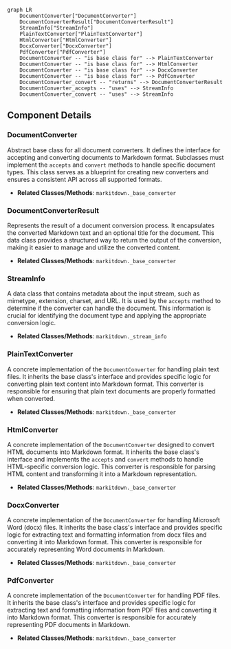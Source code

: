 ```mermaid
graph LR
    DocumentConverter["DocumentConverter"]
    DocumentConverterResult["DocumentConverterResult"]
    StreamInfo["StreamInfo"]
    PlainTextConverter["PlainTextConverter"]
    HtmlConverter["HtmlConverter"]
    DocxConverter["DocxConverter"]
    PdfConverter["PdfConverter"]
    DocumentConverter -- "is base class for" --> PlainTextConverter
    DocumentConverter -- "is base class for" --> HtmlConverter
    DocumentConverter -- "is base class for" --> DocxConverter
    DocumentConverter -- "is base class for" --> PdfConverter
    DocumentConverter_convert -- "returns" --> DocumentConverterResult
    DocumentConverter_accepts -- "uses" --> StreamInfo
    DocumentConverter_convert -- "uses" --> StreamInfo
```

## Component Details

### DocumentConverter
Abstract base class for all document converters. It defines the interface for accepting and converting documents to Markdown format. Subclasses must implement the `accepts` and `convert` methods to handle specific document types. This class serves as a blueprint for creating new converters and ensures a consistent API across all supported formats.
- **Related Classes/Methods**: `markitdown._base_converter`

### DocumentConverterResult
Represents the result of a document conversion process. It encapsulates the converted Markdown text and an optional title for the document. This data class provides a structured way to return the output of the conversion, making it easier to manage and utilize the converted content.
- **Related Classes/Methods**: `markitdown._base_converter`

### StreamInfo
A data class that contains metadata about the input stream, such as mimetype, extension, charset, and URL. It is used by the `accepts` method to determine if the converter can handle the document. This information is crucial for identifying the document type and applying the appropriate conversion logic.
- **Related Classes/Methods**: `markitdown._stream_info`

### PlainTextConverter
A concrete implementation of the `DocumentConverter` for handling plain text files. It inherits the base class's interface and provides specific logic for converting plain text content into Markdown format. This converter is responsible for ensuring that plain text documents are properly formatted when converted.
- **Related Classes/Methods**: `markitdown._base_converter`

### HtmlConverter
A concrete implementation of the `DocumentConverter` designed to convert HTML documents into Markdown format. It inherits the base class's interface and implements the `accepts` and `convert` methods to handle HTML-specific conversion logic. This converter is responsible for parsing HTML content and transforming it into a Markdown representation.
- **Related Classes/Methods**: `markitdown._base_converter`

### DocxConverter
A concrete implementation of the `DocumentConverter` for handling Microsoft Word (docx) files. It inherits the base class's interface and provides specific logic for extracting text and formatting information from docx files and converting it into Markdown format. This converter is responsible for accurately representing Word documents in Markdown.
- **Related Classes/Methods**: `markitdown._base_converter`

### PdfConverter
A concrete implementation of the `DocumentConverter` for handling PDF files. It inherits the base class's interface and provides specific logic for extracting text and formatting information from PDF files and converting it into Markdown format. This converter is responsible for accurately representing PDF documents in Markdown.
- **Related Classes/Methods**: `markitdown._base_converter`
